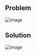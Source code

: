 ## Problem
![image](https://user-images.githubusercontent.com/32652085/214247467-486c0f82-93e7-4922-8a9c-43184bf06bda.png)

## Solution

![image](https://user-images.githubusercontent.com/32652085/214247250-6b714ce5-d392-4df4-9b46-88228f5cff1c.png)
